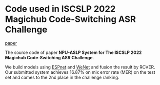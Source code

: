 # Code used in ISCSLP 2022 Magichub Code-Switching ASR Challenge
[paper](https://arxiv.org/pdf/2210.14448.pdf)

The source code of paper **NPU-ASLP System for The ISCSLP 2022 Magichub Code-Switching ASR Challenge**.

We build models using [ESPnet](https://github.com/espnet/espnet) and [WeNet](https://github.com/wenet-e2e/wenet) and fusion the result by ROVER.
Our submitted system achieves 16.87% on mix error rate (MER) on the test set and comes to the 2nd place in the challenge ranking.
